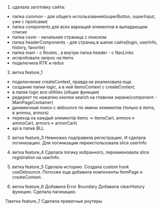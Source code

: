 1) сделала заготовку сайта:

- папка common - для общего использования(superButton, superInput, уже с пропсами)
- папка components для всех вариаций элементов в выпадающем списке
- папка cover - начальная страница с поиском
- папка headerComponents - для страниц в шапке сайта(login, userInfo, history, favorite)
- папка main - c Routes , а внутри папка header - с NavLinks
- испробовала запрос на items
- подключила RTK и redux


2) ветка feature_1

- подключение createContext, правда не реализовала еще.
- создание папки logic, а в ней itemsContext с createContext;
- в папке logic все utilities (общие функции)
- редирект по нажатию кнопки search на главном экране(component - MainPageContainer)
- динамичный поиск с debounce по имени элементов (только в items, в ammos, armors)
- переход на каждый элемент(в items -> itemsCart, ammos-> ammoCart, armors-> armorCart)
- api в папке BLL


3) ветка feature_3
Немножко подправила регистрацию. И сделала логинизацию. Для логинизации переиспользовала slice userInfo

4) ветка feature_4
Сделала логику избранного, переименовала slice registration на userInfo.  

5) ветка feature_5
 Сделала историю. Создала custom hook useDebounce. 
   Попозже еще добавила компоненты  ItemPage и createContext. 


6) ветка feature_6
Добавила Error Boundary
Добавила clearHistory функцию.
 Сделала пагинацию.


7)ветка feature_7 
Сделала приватные роутеры

